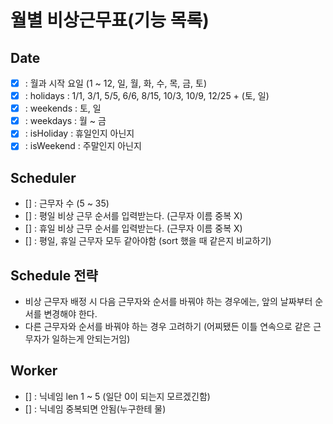 # 월별 비상근무표(기능 목록) 
## Date
- [x] : 월과 시작 요일 (1 ~ 12, 일, 월, 화, 수, 목, 금, 토)
- [x] : holidays : 1/1, 3/1, 5/5, 6/6, 8/15, 10/3, 10/9, 12/25 + (토, 일)
- [x] : weekends : 토, 일
- [x] : weekdays : 월 ~ 금 
- [x] : isHoliday : 휴일인지 아닌지
- [x] : isWeekend : 주말인지 아닌지

## Scheduler
- [] : 근무자 수 (5 ~ 35)
- [] : 평일 비상 근무 순서를 입력받는다. (근무자 이름 중복 X) 
- [] : 휴일 비상 근무 순서를 입력받는다. (근무자 이름 중복 X)
- [] : 평일, 휴일 근무자 모두 같아야함 (sort 했을 때 같은지 비교하기)
## Schedule 전략
- 비상 근무자 배정 시 다음 근무자와 순서를 바꿔야 하는 경우에는, 앞의 날짜부터 순서를 변경해야 한다.
- 다른 근무자와 순서를 바꿔야 하는 경우 고려하기 (어찌됐든 이틀 연속으로 같은 근무자가 일하는게 안되는거임)
## Worker
- [] : 닉네임 len 1 ~ 5 (일단 0이 되는지 모르겠긴함)
- [] : 닉네임 중복되면 안됨(누구한테 물)
